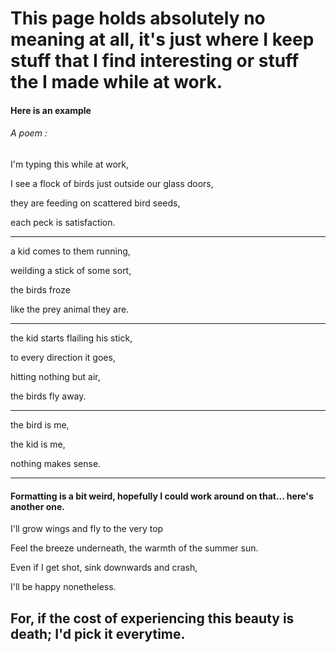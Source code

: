 # This page holds absolutely no meaning at all, it's just where I keep stuff that I find interesting or stuff the I made while at work.

#### Here is an example

###### A poem : 

I'm typing this while at work,

I see a flock of birds just outside our glass doors, 

they are feeding on scattered bird seeds,

each peck is satisfaction.

-------------------

a kid comes to them running, 

weilding a stick of some sort,

the birds froze 

like the prey animal they are.

-----

the kid starts flailing his stick,

to every direction it goes,

hitting nothing but air, 

the birds fly away.

----

the bird is me,

the kid is me,

nothing makes sense.

----

#### Formatting is a bit weird, hopefully I could work around on that... here's another one.


I'll grow wings and fly to the very top

Feel the breeze underneath, the warmth of the summer sun.

Even if I get shot, sink downwards and crash,

I'll be happy nonetheless.


For, if the cost of experiencing this beauty is death; I'd pick it everytime.
----

